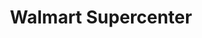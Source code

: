 ---
title: "Walmart Supercenter"
url: /colorado-springs/walmart-supercenter-venetucci-boulevard/
shop: Supermarkt
---